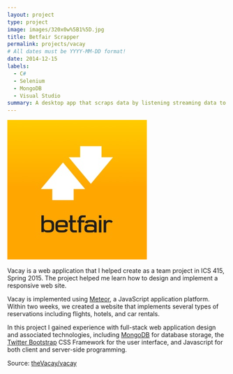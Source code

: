 ```yaml
---
layout: project
type: project
image: images/320x0w%5B1%5D.jpg
title: Betfair Scrapper
permalink: projects/vacay
# All dates must be YYYY-MM-DD format!
date: 2014-12-15
labels:
  - C#
  - Selenium
  - MongoDB
  - Visual Studio
summary: A desktop app that scraps data by listening streaming data to track live match statustics and game flow.
---
```


<img class="ui medium right floated rounded image" src="../images/320x0w%5B1%5D.jpg">

Vacay is a web application that I helped create as a team project in ICS 415, Spring 2015. The project helped me learn how to design and implement a responsive web site.

Vacay is implemented using [Meteor](http://meteor.com), a JavaScript application platform. Within two weeks, we created a website that implements several types of reservations including flights, hotels, and car rentals.

In this project I gained experience with full-stack web application design and associated technologies, including [MongoDB](http://mongodb.com) for database storage, the [Twitter Bootstrap](http://getbootstrap.com/) CSS Framework for the user interface, and Javascript for both client and server-side programming. 
 
Source: <a href="https://github.com/theVacay/vacay"><i class="large github icon"></i>theVacay/vacay</a>
